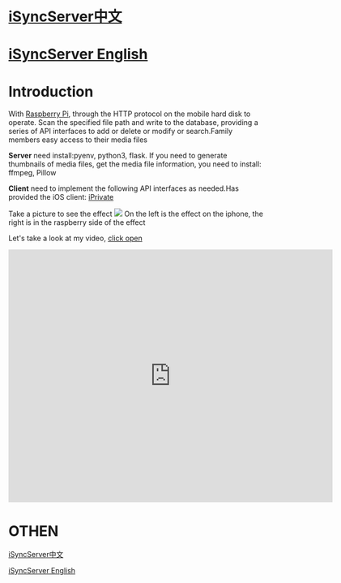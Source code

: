
# [iSyncServer中文](http://icc.one/2017/07/05/iSyncServer%E4%BB%8B%E7%BB%8D/)

# [iSyncServer English](http://icc.one/2017/07/07/iSyncServer_README/)


# Introduction
With [Raspberry Pi](https://www.raspberrypi.org/), through the HTTP protocol on the mobile hard disk to operate. Scan the specified file path and write to the database, providing a series of API interfaces to add or delete or modify or search.Family members easy access to their media files

**Server** need install:pyenv, python3, flask. If you need to generate thumbnails of media files, get the media file information, you need to install: ffmpeg, Pillow

**Client** need to implement the following API interfaces as needed.Has provided the iOS client: [iPrivate](https://itunes.apple.com/us/app/iprivate-protect-your-privacy-photo-video/id992360900?l=zh&ls=1&mt=8)

Take a picture to see the effect
![](/files/20170707_iSyncServer1.png)
On the left is the effect on the iphone, the right is in the raspberry side of the effect

Let's take a look at my video, [click open](https://v.qq.com/x/page/x0522gkcfwr.html)
<iframe frameborder="0" width="640" height="498" src="https://v.qq.com/iframe/player.html?vid=x0522gkcfwr&tiny=0&auto=0" allowfullscreen></iframe>

# OTHEN

[iSyncServer中文](http://icc.one/2017/07/05/iSyncServer%E4%BB%8B%E7%BB%8D/)

[iSyncServer English](http://icc.one/2017/07/07/iSyncServer_README/)
